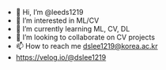 - 👋 Hi, I’m @leeds1219
- 👀 I’m interested in ML/CV
- 🌱 I’m currently learning ML, CV, DL
- 💞️ I’m looking to collaborate on CV projects
- 📫 How to reach me dslee1219@korea.ac.kr
- https://velog.io/@dslee1219

<!---
leeds1219/leeds1219 is a ✨ special ✨ repository because its `README.md` (this file) appears on your GitHub profile.
You can click the Preview link to take a look at your changes.
--->
